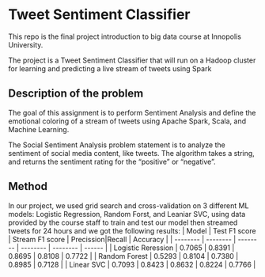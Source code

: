 # Tweet Sentiment Classifier
This repo is the final project introduction to big data course at Innopolis University.

The project is a Tweet Sentiment Classifier that will run on a Hadoop cluster for learning and predicting a live stream of tweets using Spark

## Description of the problem
The goal of this assignment is to perform Sentiment Analysis and define the emotional coloring of a stream of tweets using Apache Spark, Scala, and Machine Learning.

The Social Sentiment Analysis problem statement is to analyze the sentiment of social media content, like tweets. The algorithm takes a string, and returns the sentiment rating for the “positive” or “negative”.

## Method
In our project, we used grid search and cross-validation on 3 different ML models: Logistic Regression, Random Forst, and Leaniar SVC, using data provided by the course staff to train and test our model then streamed tweets for 24 hours and we got the following results:
| Model | Test F1 score | Stream F1 score | Precission|Recall | Accuracy |
| -------- | -------- | -------- | -------- | -------- | ------ |
| Logistic Reression    | 0.7065     | 0.8391 | 0.8695 | 0.8108 | 0.7722 |
| Random Forest    | 0.5293     | 0.8104     | 0.7380 | 0.8985 | 0.7128 |
| Linear SVC   | 0.7093    | 0.8423  | 0.8632 | 0.8224 |  0.7766 |
